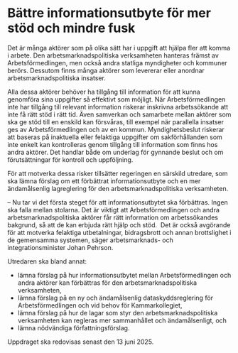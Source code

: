 # Bättre informationsutbyte för mer stöd och mindre fusk

Det är många aktörer som på olika sätt har i uppgift att hjälpa fler att komma i arbete. Den arbetsmarknadspolitiska verksamheten hanteras främst av Arbetsförmedlingen, men också andra statliga myndigheter och kommuner berörs. Dessutom finns många aktörer som levererar eller anordnar arbetsmarknadspolitiska insatser.

Alla dessa aktörer behöver ha tillgång till information för att kunna genomföra sina uppgifter så effektivt som möjligt. När Arbetsförmedlingen inte har tillgång till relevant information riskerar inskrivna arbetssökande att inte få rätt stöd i rätt tid. Även samverkan och samarbete mellan aktörer som ska ge stöd till en enskild kan försvåras, till exempel när parallella insatser ges av Arbetsförmedlingen och av en kommun. Myndighetsbeslut riskerar att baseras på inaktuella eller felaktiga uppgifter om sakförhållanden som inte enkelt kan kontrolleras genom tillgång till information som finns hos andra aktörer. Det handlar både om underlag för gynnande beslut och om förutsättningar för kontroll och uppföljning.

För att motverka dessa risker tillsätter regeringen en särskild utredare, som ska lämna förslag om ett förbättrat informationsutbyte och en mer ändamålsenlig lagreglering för den arbetsmarknadspolitiska verksamheten.

– Nu tar vi det första steget för att informationsutbytet ska förbättras. Ingen ska falla mellan stolarna. Det är viktigt att Arbetsförmedlingen och andra arbetsmarknadspolitiska aktörer får rätt information om arbetssökandes bakgrund, så att de kan erbjuda rätt hjälp och stöd.  Det är också avgörande för att motverka felaktiga utbetalningar, bidragsbrott och annan brottslighet i de gemensamma systemen, säger arbetsmarknads\- och integrationsminister Johan Pehrson.

Utredaren ska bland annat:

* lämna förslag på hur informationsutbytet mellan Arbetsförmedlingen och andra aktörer kan förbättras för den arbetsmarknadspolitiska verksamheten,
* lämna förslag på en ny och ändamålsenlig dataskyddsreglering för Arbetsförmedlingen och vid behov för Kammarkollegiet,
* lämna förslag på hur de lagar som styr den arbetsmarknadspolitiska verksamheten kan regleras mer sammanhållet och ändamålsenligt, och
* lämna nödvändiga författningsförslag.

­Uppdraget ska redovisas senast den 13 juni 2025\.
